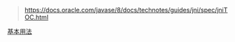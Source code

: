 > https://docs.oracle.com/javase/8/docs/technotes/guides/jni/spec/jniTOC.html

[基本用法](jni-usage-basic.md)


